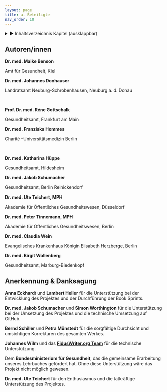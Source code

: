 ```yaml
---
layout: page
title: a. Beteiligte
nav_order: 10
---
```

 
<details markdown="block"> 
  <summary> 
      &#9658; Inhaltsverzeichnis Kapitel (ausklappbar) 
  </summary>
 
1. TOC
{:toc}
 </details>
 
   <p></p>
 
 
## Autoren/innen

**Dr. med. Maike Benson**

Amt für Gesundheit, Kiel

**Dr. med. Johannes Donhauser**

Landratsamt Neuburg-Schrobenhausen, Neuburg a. d. Donau

 

**Prof. Dr. med. Réne Gottschalk**

Gesundheitsamt, Frankfurt am Main 

**Dr. med. Franziska Hommes**

Charité –Universitätsmedizin Berlin     

   

**Dr. med. Katharina Hüppe**

Gesundheitsamt, Hildesheim 

**Dr. med. Jakob Schumacher**

Gesundheitsamt, Berlin Reinickendorf

**Dr. med. Ute Teichert, MPH**

Akademie für Öffentliches Gesundheitswesen, Düsseldorf

**Dr. med. Peter Tinnemann, MPH**

Akademie für Öffentliches Gesundheitswesen, Berlin

**Dr. med. Claudia Wein**

Evangelisches Krankenhaus Königin Elisabeth Herzberge, Berlin 

**Dr. med. Birgit Wollenberg**

Gesundheitsamt, Marburg-Biedenkopf

## Anerkennung & Danksagung

**Anna Eckhard**t und **Lambert Heller** für die Unterstützung bei der
Entwicklung des Projektes und der Durchführung der Book Sprints.

**Dr. med. Jakob Schumacher** und **Simon Worthington** für die
Unterstützung bei der Umsetzung des Projektes und die technische
Umsetzung auf GitHub.

**Bernd Schiller** und **Petra Münstedt** für die sorgfältige Durchsicht
und umsichtigen Korrekturen des gesamten Werkes.

**Johannes Wilm** und das **[FidusWriter.org
Team](https://www.fiduswriter.org/who-we-are/ "https://www.fiduswriter.org/who-we-are/")**
für die technische Unterstützung.

Dem **Bundesministerium für Gesundheit**, das die gemeinsame Erarbeitung
unseres Lehrbuches gefördert hat. Ohne diese Unterstützung wäre das
Projekt nicht möglich gewesen.

**Dr. med. Ute Teichert** für den Enthusiasmus und die tatkräftige
Unterstützung des Projektes.

<div class="section fnlist" data-role="doc-footnotes">

</div>
